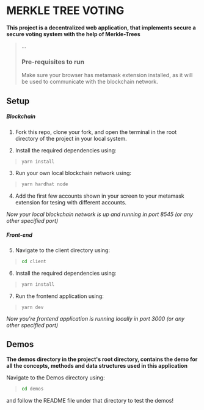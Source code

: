 # MERKLE TREE VOTING

**This project is a decentralized web application, that implements secure a secure voting system with the help of Merkle-Trees**

> ...
> ### Pre-requisites to run
> Make sure your browser has metamask extension installed, as it will be used to communicate with the blockchain network.

## Setup

##### Blockchain

1. Fork this repo, clone your fork, and open the terminal in the root directory of the project in your local system.

2. Install the required dependencies using:
>```bash
>yarn install
>```

3. Run your own local blockchain network using:
>```bash
>yarn hardhat node
>```

4. Add the first few accounts shown in your screen to your metamask extension for tesing with different accounts. 

*Now your local blockchain network is up and running in port 8545 (or any other specified port)*

##### Front-end

5. Navigate to the client directory using:
>```bash
>cd client
>```

6. Install the required dependencies using: 
>```bash
>yarn install
>```

7. Run the frontend application using:
>```
>yarn dev
>```

*Now you're frontend application is running locally in port 3000 (or any other specified port)*

## Demos

**The demos directory in the project's root directory, contains the demo for all the concepts, methods and data structures used in this application**

Navigate to the Demos directory using:
>```bash
>cd demos
>```

and follow the README file under that directory to test the demos!



